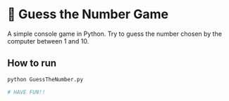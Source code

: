 # 🎯 Guess the Number Game

A simple console game in Python. Try to guess the number chosen by the computer between 1 and 10.

## How to run

```bash
python GuessTheNumber.py

# HAVE FUN!!
